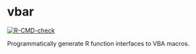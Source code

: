 # vbar

<!-- badges: start -->
[![R-CMD-check](https://github.com/mkoohafkan/vbar/actions/workflows/R-CMD-check.yaml/badge.svg)](https://github.com/mkoohafkan/vbar/actions/workflows/R-CMD-check.yaml)
<!-- badges: end -->

Programmatically generate R function interfaces to VBA macros.


